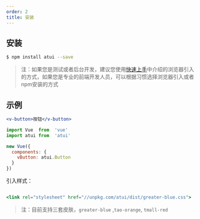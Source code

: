```yaml
---
order: 2
title: 安装
---
```


## 安装

```bash
$ npm install atui --save
```
> 注：如果您是测试或者后台开发，建议您使用[快速上手](/docs/atui/getting-started)中介绍的浏览器引入的方式，如果您是专业的前端开发人员，可以根据习惯选择浏览器引入或者npm安装的方式


## 示例

```jsx
<v-button>按钮</v-button>

import Vue  from  'vue'
import atui from  'atui'

new Vue({
  components: {
    vButton: atui.Button
  }
})
```

引入样式：

```jsx

<link rel="stylesheet" href="//unpkg.com/atui/dist/greater-blue.css">
```
> 注：目前支持三套皮肤，`greater-blue` ,`tao-orange`, `tmall-red`


